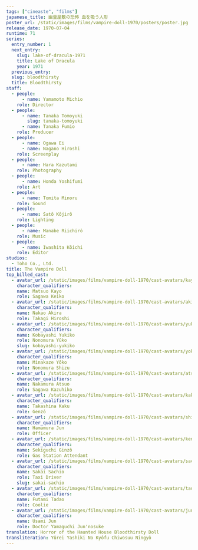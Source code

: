 ```yaml
---
tags: ["cineaste", "films"]
japanese_title: 幽霊屋敷の恐怖 血を吸う人形
poster_url: /static/images/films/vampire-doll-1970/posters/poster.jpg
release_date: 1970-07-04
runtime: 71
series:
  entry_number: 1
  next_entry:
    slug: lake-of-dracula-1971
    title: Lake of Dracula
    year: 1971
  previous_entry:
  slug: bloodthirsty
  title: Bloodthirsty
staff:
  - people:
      - name: Yamamoto Michio
    role: Director
  - people:
      - name: Tanaka Tomoyuki
        slug: tanaka-tomoyuki
      - name: Tanaka Fumio
    role: Producer
  - people:
      - name: Ogawa Ei
      - name: Nagano Hiroshi
    role: Screenplay
  - people:
      - name: Hara Kazutami
    role: Photography
  - people:
      - name: Honda Yoshifumi
    role: Art
  - people:
      - name: Tomita Minoru
    role: Sound
  - people:
      - name: Satô Kôjirô
    role: Lighting
  - people:
      - name: Manabe Riichirô
    role: Music
  - people:
      - name: Iwashita Kôichi
    role: Editor
studios:
  - Toho Co., Ltd.
title: The Vampire Doll
top_billed_cast:
  - avatar_url: /static/images/films/vampire-doll-1970/cast-avatars/kayo-matsuo-0.jpg
    character_qualifiers:
    name: Matsuo Kayo
    role: Sagawa Keiko
  - avatar_url: /static/images/films/vampire-doll-1970/cast-avatars/akira-nakao-0.jpg
    character_qualifiers:
    name: Nakao Akira
    role: Takagi Hiroshi
  - avatar_url: /static/images/films/vampire-doll-1970/cast-avatars/yukiko-kobayashi-0.jpg
    character_qualifiers:
    name: Kobayashi Yukiko
    role: Nonomura Yûko
    slug: kobayashi-yukiko
  - avatar_url: /static/images/films/vampire-doll-1970/cast-avatars/yoko-minakaze-0.jpg
    character_qualifiers:
    name: Minakaze Yôko
    role: Nonomura Shizu
  - avatar_url: /static/images/films/vampire-doll-1970/cast-avatars/atsuo-nakamura-0.jpg
    character_qualifiers:
    name: Nakamura Atsuo
    role: Sagawa Kazuhiko
  - avatar_url: /static/images/films/vampire-doll-1970/cast-avatars/kaku-takashina-0.jpg
    character_qualifiers:
    name: Takashina Kaku
    role: Genzô
  - avatar_url: /static/images/films/vampire-doll-1970/cast-avatars/shin-hamamura-0.jpg
    character_qualifiers:
    name: Hamamura Jun
    role: Officer
  - avatar_url: /static/images/films/vampire-doll-1970/cast-avatars/kenzo-sekiguchi-0.jpg
    character_qualifiers:
    name: Sekiguchi Ginzô
    role: Gas Station Attendant
  - avatar_url: /static/images/films/vampire-doll-1970/cast-avatars/sachio-sakai-0.jpg
    character_qualifiers:
    name: Sakai Sachio
    role: Taxi Driver
    slug: sakai-sachio
  - avatar_url: /static/images/films/vampire-doll-1970/cast-avatars/tadao-futami-0.jpg
    character_qualifiers:
    name: Futami Tadao
    role: Coolie
  - avatar_url: /static/images/films/vampire-doll-1970/cast-avatars/jun-usami-0.jpg
    character_qualifiers:
    name: Usami Jun
    role: Doctor Yamaguchi Jun'nosuke
translation: Horror of the Haunted House Bloodthirsty Doll
transliteration: Yûrei Yashiki No Kyôfu Chiwosuu Ningyô
---
```

